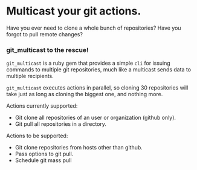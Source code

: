 # Multicast your git actions.

Have you ever need to clone a whole bunch of repositories? Have you forgot to pull remote changes?

### git_multicast to the rescue!

`git_multicast` is a ruby gem that provides a simple `cli` for issuing commands to
multiple git repositories, much like a multicast sends data to multiple
recipients.

`git_multicast` executes actions in parallel, so cloning 30 repositories will take
just as long as cloning the biggest one, and nothing more.

Actions currently supported:

* Git clone all repositories of an user or organization (github only).
* Git pull all repositories in a directory.

Actions to be supported:

* Git clone repositories from hosts other than github.
* Pass options to git pull.
* Schedule git mass pull
